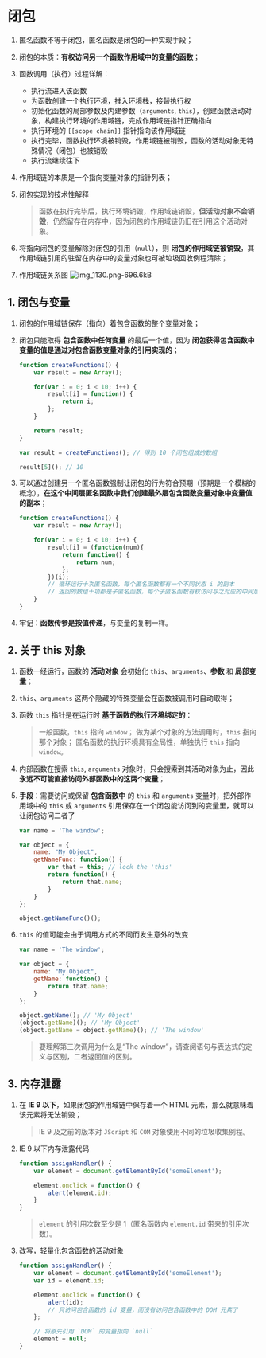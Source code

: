 # 闭包
1. 匿名函数不等于闭包，匿名函数是闭包的一种实现手段；

2. 闭包的本质：**有权访问另一个函数作用域中的变量的函数**；

3. 函数调用（执行）过程详解：
    * 执行流进入该函数
    * 为函数创建一个执行环境，推入环境栈，接替执行权
    * 初始化函数的局部参数及内建参数（`arguments`, `this`），创建函数活动对象，构建执行环境的作用域链，完成作用域链指针正确指向
    * 执行环境的 `[[scope chain]]` 指针指向该作用域链
    * 执行完毕，函数执行环境被销毁，作用域链被销毁，函数的活动对象无特殊情况（闭包）也被销毁
    * 执行流继续往下

4. 作用域链的本质是一个指向变量对象的指针列表；

5. 闭包实现的技术性解释
    > 函数在执行完毕后，执行环境销毁，作用域链销毁，**但活动对象不会销毁**，仍然留存在内存中，因为闭包的作用域链仍旧在引用这个活动对象。

6. 将指向闭包的变量解除对闭包的引用（`null`），则 **闭包的作用域链被销毁**，其作用域链引用的驻留在内存中的变量对象也可被垃圾回收例程清除；

7. 作用域链关系图
    ![img_1130.png-696.6kB][1]

## 1. 闭包与变量
1. 闭包的作用域链保存（指向）着包含函数的整个变量对象；

2. 闭包只能取得 **包含函数中任何变量** 的最后一个值，因为 **闭包获得包含函数中变量的值是通过对包含函数变量对象的引用实现的**；
    ```javascript
    function createFunctions() {
        var result = new Array();

        for(var i = 0; i < 10; i++) {
            result[i] = function() {
                return i;
            };
        }

        return result;
    }

    var result = createFunctions(); // 得到 10 个闭包组成的数组

    result[5](); // 10
    ```

3. 可以通过创建另一个匿名函数强制让闭包的行为符合预期（预期是一个模糊的概念），**在这个中间层匿名函数中我们创建最外层包含函数变量对象中变量值的副本**；
    ```javascript
    function createFunctions() {
        var result = new Array();

        for(var i = 0; i < 10; i++) {
            result[i] = (function(num){
                return function() {
                    return num;
                };
            })(i);
            // 循环运行十次匿名函数，每个匿名函数都有一个不同状态 i 的副本
            // 返回的数组十项都是子匿名函数，每个子匿名函数有权访问与之对应的中间层匿名函数的变量对象，所以每个子匿名函数都能获取到不同的 `num`
        }
    }
    ```

4. 牢记：**函数传参是按值传递**，与变量的复制一样。

## 2. 关于 this 对象
1. 函数一经运行，函数的 **活动对象** 会初始化 `this`、`arguments`、**参数** 和 **局部变量**；

2. `this`、`arguments` 这两个隐藏的特殊变量会在函数被调用时自动取得；

3. 函数 `this` 指针是在运行时 **基于函数的执行环境绑定的**：
    > 一般函数，`this` 指向 `window`；
做为某个对象的方法调用时，`this` 指向那个对象；
匿名函数的执行环境具有全局性，单独执行 `this` 指向 `window`。

4. 内部函数在搜索 `this`, `arguments` 对象时，只会搜索到其活动对象为止，因此 **永远不可能直接访问外部函数中的这两个变量**；

5. **手段**：需要访问或保留 **包含函数中** 的 `this` 和 `arguments` 变量时，把外部作用域中的 `this` 或 `arguments` 引用保存在一个闭包能访问到的变量里，就可以让闭包访问二者了
    ```javascript
    var name = 'The window';

    var object = {
        name: "My Object",
        getNameFunc: function() {
            var that = this; // lock the 'this'
            return function() {
                return that.name;
            }
        }
    };

    object.getNameFunc()();
    ```

6. `this` 的值可能会由于调用方式的不同而发生意外的改变
    ```javascript
    var name = 'The window';

    var object = {
        name: "My Object",
        getName: function() {
            return that.name;
        }
    };

    object.getName(); // 'My Object'
    (object.getName)(); // 'My Object'
    (object.getName = object.getName)(); // 'The window'
    ```
    > 要理解第三次调用为什么是“The window”，请查阅语句与表达式的定义与区别，二者返回值的区别。

## 3. 内存泄露
1. 在 **IE 9 以下**，如果闭包的作用域链中保存着一个 HTML 元素，那么就意味着该元素将无法销毁；
    > IE 9 及之前的版本对 `JScript` 和 `COM` 对象使用不同的垃圾收集例程。

2. IE 9 以下内存泄露代码
    ```javascript
    function assignHandler() {
        var element = document.getElementById('someElement');

        element.onclick = function() {
            alert(element.id);
        }
    }
    ```
    > `element` 的引用次数至少是 1（匿名函数内 `element.id` 带来的引用次数）。

3. 改写，轻量化包含函数的活动对象
    ```javascript
    function assignHandler() {
        var element = document.getElementById('someElement');
        var id = element.id;

        element.onclick = function() {
            alert(id);
            // 只访问包含函数的 id 变量，而没有访问包含函数中的 DOM 元素了
        };

        // 将原先引用 `DOM` 的变量指向 `null`
        element = null;
    }
    ```

  [1]: http://static.zybuluo.com/yangfch3/ut6l1dvrh0ptzvxacronk7fc/img_1130.png
